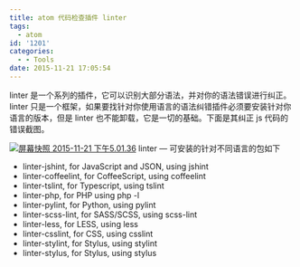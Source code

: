 ```yaml
---
title: atom 代码检查插件 linter
tags:
  - atom
id: '1201'
categories:
  - - Tools
date: 2015-11-21 17:05:54
---
```


linter 是一个系列的插件，它可以识别大部分语法，并对你的语法错误进行纠正。linter 只是一个框架，如果要找针对你使用语言的语法纠错插件必须要安装针对你语言的版本，但是 linter 也不能卸载，它是一切的基础。下面是其纠正 js 代码的错误截图。
<!-- more -->
[![屏幕快照 2015-11-21 下午5.01.36](http://www.mycode.net.cn/wp-content/uploads/2015/11/屏幕快照-2015-11-21-下午5.01.36-1024x396.png)](http://www.mycode.net.cn/wp-content/uploads/2015/11/屏幕快照-2015-11-21-下午5.01.36.png) linter — 可安装的针对不同语言的包如下

*   linter-jshint, for JavaScript and JSON, using jshint
*   linter-coffeelint, for CoffeeScript, using coffeelint
*   linter-tslint, for Typescript, using tslint
*   linter-php, for PHP using php -l
*   linter-pylint, for Python, using pylint
*   linter-scss-lint, for SASS/SCSS, using scss-lint
*   linter-less, for LESS, using less
*   linter-csslint, for CSS, using csslint
*   linter-stylint, for Stylus, using stylint
*   linter-stylus, for Stylus, using stylus